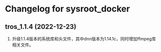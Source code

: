 # Changelog for sysroot_docker

tros_1.1.4 (2022-12-23)
------------------
1. 升级1.1.4版本的系统库和头文件，其中dnn版本为1.14.1c，同时增加ffmpeg库相关文件。